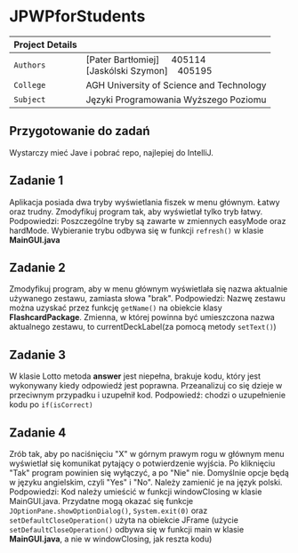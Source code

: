 # JPWPforStudents

| Project Details   |      |
| --- | --- | 
| `Authors` | [Pater Bartłomiej]&nbsp;&nbsp;&nbsp;&nbsp; 405114 <br/>[Jaskólski Szymon]&nbsp;&nbsp;&nbsp; 405195
|`College`| AGH University of Science and Technology
|`Subject`| Języki Programowania Wyższego Poziomu

## Przygotowanie do zadań
Wystarczy mieć Jave i pobrać repo, najlepiej do IntelliJ.

## Zadanie 1
Aplikacja posiada dwa tryby wyświetlania fiszek w menu głównym.
Łatwy oraz trudny. Zmodyfikuj program tak, aby wyświetlał tylko
tryb łatwy.
Podpowiedzi: Poszczególne tryby są zawarte w zmiennych easyMode oraz
hardMode. Wybieranie trybu odbywa się w funkcji `refresh()` w klasie
**MainGUI.java**

## Zadanie 2
Zmodyfikuj program, aby w menu głównym wyświetlała się nazwa aktualnie
używanego zestawu, zamiasta słowa "brak".
Podpowiedzi: Nazwę zestawu można uzyskać przez funkcję `getName()` na
obiekcie klasy **FlashcardPackage**.
Zmienna, w której powinna być umieszczona nazwa aktualnego zestawu, to
currentDeckLabel(za pomocą metody `setText()`)

## Zadanie 3
W klasie Lotto metoda **answer**  jest niepełna, brakuje kodu, który jest wykonywany kiedy odpowiedź jest poprawna. Przeanalizuj co się dzieje w przeciwnym przypadku i uzupełnił kod. Podpowiedź: chodzi o uzupełnienie kodu po `if(isCorrect)`

## Zadanie 4
Zrób tak, aby po naciśnięciu "X" w górnym prawym rogu w głównym
menu wyświetlał się komunikat pytający o potwierdzenie wyjścia.
Po kliknięciu "Tak" program powinien się wyłączyć, a po "Nie" nie.
Domyślnie opcje będą w języku angielskim, czyli "Yes" i "No". Należy
zamienić je na język polski.
Podpowiedzi: Kod należy umieścić w funkcji windowClosing w klasie
MainGUI.java. Przydatne mogą okazać się funkcje
`JOptionPane.showOptionDialog()`, `System.exit(0)` oraz
`setDefaultCloseOperation()` użyta na obiekcie JFrame
(użycie `setDefaultCloseOperation()` odbywa się w funkcji main w 
klasie **MainGUI.java**, a nie w windowClosing, jak reszta kodu)
